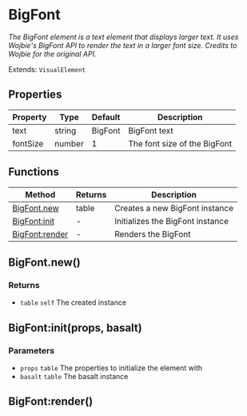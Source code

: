 # BigFont
_The BigFont element is a text element that displays larger text. It uses Wojbie's BigFont API to render the text in a larger font size. Credits to Wojbie for the original API._

Extends: `VisualElement`

## Properties

|Property|Type|Default|Description|
|---|---|---|---|
|text|string|BigFont|BigFont text|
|fontSize|number|1|The font size of the BigFont|

## Functions

|Method|Returns|Description|
|---|---|---|
|[BigFont.new](#bigfont-new)|table|Creates a new BigFont instance|
|[BigFont:init](#bigfont-init-props-basalt)|-|Initializes the BigFont instance|
|[BigFont:render](#bigfont-render)|-|Renders the BigFont|

## BigFont.new()
### Returns
* `table` `self` The created instance

## BigFont:init(props, basalt)
### Parameters
* `props` `table` The properties to initialize the element with
* `basalt` `table` The basalt instance

## BigFont:render()